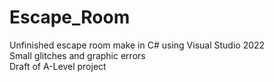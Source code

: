 # Escape_Room
Unfinished escape room make in C# using Visual Studio 2022  
Small glitches and graphic errors  
Draft of A-Level project 